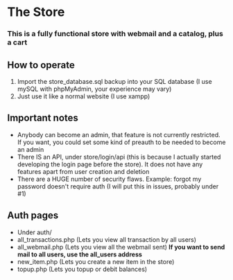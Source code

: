 # The Store
### This is a fully functional store with webmail and a catalog, plus a cart

## How to operate
1. Import the store_database.sql backup into your SQL database (I use mySQL with phpMyAdmin, your experience may vary)
2. Just use it like a normal website (I use xampp)

## Important notes
- Anybody can become an admin, that feature is not currently restricted. If you want, you could set some kind of preauth to be needed to become an admin
- There IS an API, under store/login/api (this is because I actually started developing the login page before the store). It does not have any features apart from user creation and deletion
- There are a HUGE number of security flaws. Example: forgot my password doesn't require auth (I will put this in issues, probably under #1)

## Auth pages
- Under auth/
- all_transactions.php (Lets you view all transaction by all users)
- all_webmail.php (Lets you view all the webmail sent) **If you want to send mail to all users, use the all_users address**
- new_item.php (Lets you create a new item in the store)
- topup.php (Lets you topup or debit balances)

